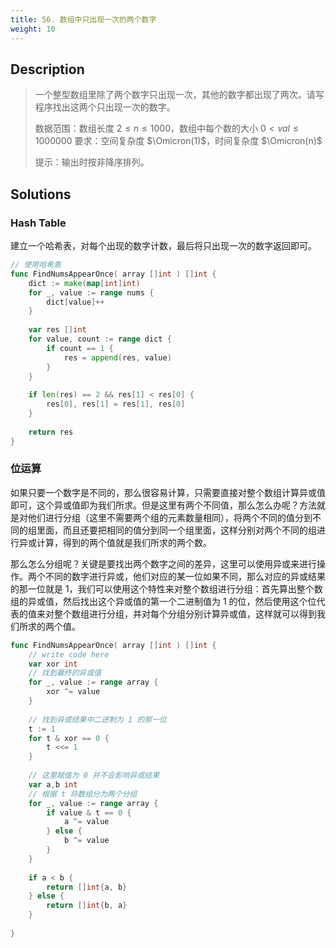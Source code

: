 ```yaml
---
title: 56. 数组中只出现一次的两个数字
weight: 10
---
```

## Description
> 一个整型数组里除了两个数字只出现一次，其他的数字都出现了两次。请写程序找出这两个只出现一次的数字。
> 
> 数据范围：数组长度 $2\le n \le 1000$，数组中每个数的大小 $0 < val \le 1000000$
> 要求：空间复杂度 $\Omicron(1)$，时间复杂度 $\Omicron(n)$
> 
> 提示：输出时按非降序排列。

## Solutions

### Hash Table

建立一个哈希表，对每个出现的数字计数，最后将只出现一次的数字返回即可。
```go
// 使用哈希表
func FindNumsAppearOnce( array []int ) []int {
    dict := make(map[int]int)
    for _, value := range nums {
        dict[value]++
    }
    
    var res []int
    for value, count := range dict {
        if count == 1 {
            res = append(res, value)            
        }
    }
    
    if len(res) == 2 && res[1] < res[0] {
        res[0], res[1] = res[1], res[0]
    }
    
    return res
}
```

### 位运算

如果只要一个数字是不同的，那么很容易计算，只需要直接对整个数组计算异或值即可，这个异或值即为我们所求。但是这里有两个不同值，那么怎么办呢？方法就是对他们进行分组（这里不需要两个组的元素数量相同），将两个不同的值分到不同的组里面，而且还要把相同的值分到同一个组里面，这样分别对两个不同的组进行异或计算，得到的两个值就是我们所求的两个数。

那么怎么分组呢？关键是要找出两个数字之间的差异，这里可以使用异或来进行操作。两个不同的数字进行异或，他们对应的某一位如果不同，那么对应的异或结果的那一位就是 1，我们可以使用这个特性来对整个数组进行分组：首先算出整个数组的异或值，然后找出这个异或值的第一个二进制值为 1 的位，然后使用这个位代表的值来对整个数组进行分组，并对每个分组分别计算异或值，这样就可以得到我们所求的两个值。
```go
func FindNumsAppearOnce( array []int ) []int {
    // write code here
    var xor int
    // 找到最终的异或值
    for _, value := range array {
        xor ^= value
    }
    
    // 找到异或结果中二进制为 1 的那一位
    t := 1
    for t & xor == 0 {
        t <<= 1
    }
    
    // 这里赋值为 0 并不会影响异或结果
    var a,b int
    // 根据 t 将数组分为两个分组
    for _, value := range array {
        if value & t == 0 {
            a ^= value
        } else {
            b ^= value
        }
    }
    
    if a < b {
        return []int{a, b}
    } else {
        return []int{b, a}
    }
    
}
```
